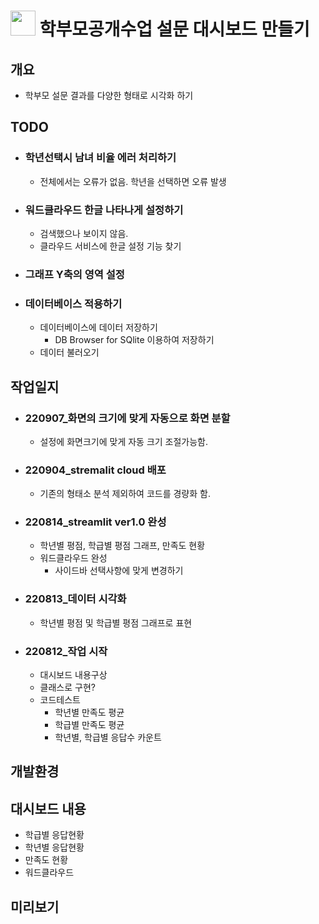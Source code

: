 # <img src="https://raw.githubusercontent.com/FortAwesome/Font-Awesome/6.x/svgs/solid/chart-line.svg" width="40" height="40"> 학부모공개수업 설문 대시보드 만들기 

## 개요
- 학부모 설문 결과를 다양한 형태로 시각화 하기

## TODO
- ### 학년선택시 남녀 비율 에러 처리하기
  - 전체에서는 오류가 없음. 학년을 선택하면 오류 발생
- ### 워드클라우드 한글 나타나게 설정하기
  - 검색했으나 보이지 않음.
  - 클라우드 서비스에 한글 설정 기능 찾기
- ### 그래프 Y축의 영역 설정 
- ### 데이터베이스 적용하기
  - 데이터베이스에 데이터 저장하기
    - DB Browser for SQlite 이용하여 저장하기
  - 데이터 불러오기


## 작업일지
- ### 220907_화면의 크기에 맞게 자동으로 화면 분할
  - 설정에 화면크기에 맞게 자동 크기 조절가능함.
- ### 220904_stremalit cloud 배포
  - 기존의 형태소 분석 제외하여 코드를 경량화 함.
- ### 220814_streamlit ver1.0 완성
  - 학년별 평점, 학급별 평점 그래프, 만족도 현황
  - 워드클라우드 완성
    - 사이드바 선택사항에 맞게 변경하기
- ### 220813_데이터 시각화
  - 학년별 평점 및 학급별 평점 그래프로 표현
- ### 220812_작업 시작 
  - 대시보드 내용구상
  - 클래스로 구현?
  - 코드테스트
    - 학년별 만족도 평균
    - 학급별 만족도 평균
    - 학년별, 학급별 응답수 카운트

## 개발환경


## 대시보드 내용
- 학급별 응답현황
- 학년별 응답현황
- 만족도 현황
- 워드클라우드

## 미리보기
